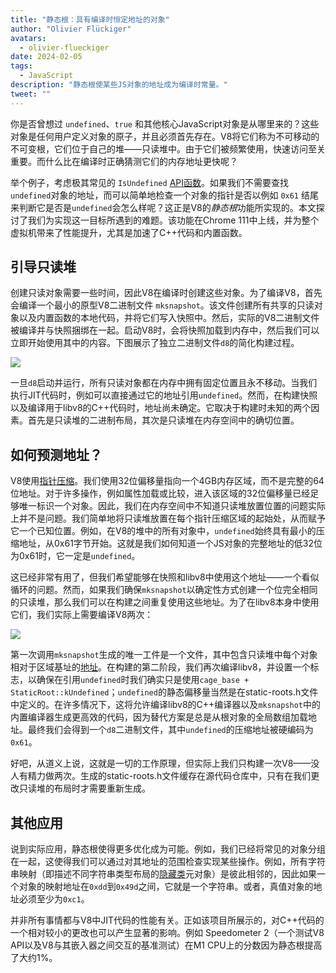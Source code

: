 ```yaml
---
title: "静态根：具有编译时恒定地址的对象"
author: "Olivier Flückiger"
avatars: 
  - olivier-flueckiger
date: 2024-02-05
tags: 
  - JavaScript
description: "静态根使某些JS对象的地址成为编译时常量。"
tweet: ""
---
```


你是否曾想过 `undefined`、`true` 和其他核心JavaScript对象是从哪里来的？这些对象是任何用户定义对象的原子，并且必须首先存在。V8将它们称为不可移动的不可变根，它们位于自己的堆——只读堆中。由于它们被频繁使用，快速访问至关重要。而什么比在编译时正确猜测它们的内存地址更快呢？

<!--truncate-->
举个例子，考虑极其常见的 `IsUndefined` [API函数](https://source.chromium.org/chromium/chromium/src/+/main:v8/include/v8-value.h?q=symbol:%5Cbv8::Value::IsUndefined%5Cb%20case:yes)。如果我们不需要查找`undefined`对象的地址，而可以简单地检查一个对象的指针是否以例如 `0x61` 结尾来判断它是否是`undefined`会怎么样呢？这正是V8的*静态根*功能所实现的。本文探讨了我们为实现这一目标所遇到的难题。该功能在Chrome 111中上线，并为整个虚拟机带来了性能提升，尤其是加速了C++代码和内置函数。

## 引导只读堆

创建只读对象需要一些时间，因此V8在编译时创建这些对象。为了编译V8，首先会编译一个最小的原型V8二进制文件 `mksnapshot`。该文件创建所有共享的只读对象以及内置函数的本地代码，并将它们写入快照中。然后，实际的V8二进制文件被编译并与快照捆绑在一起。启动V8时，会将快照加载到内存中，然后我们可以立即开始使用其中的内容。下图展示了独立二进制文件`d8`的简化构建过程。

![](/_img/static-roots/static-roots1.svg)

一旦`d8`启动并运行，所有只读对象都在内存中拥有固定位置且永不移动。当我们执行JIT代码时，例如可以直接通过它的地址引用`undefined`。然而，在构建快照以及编译用于libv8的C++代码时，地址尚未确定。它取决于构建时未知的两个因素。首先是只读堆的二进制布局，其次是只读堆在内存空间中的确切位置。

## 如何预测地址？

V8使用[指针压缩](https://v8.dev/blog/pointer-compression)。我们使用32位偏移量指向一个4GB内存区域，而不是完整的64位地址。对于许多操作，例如属性加载或比较，进入该区域的32位偏移量已经足够唯一标识一个对象。因此，我们在内存空间中不知道只读堆放置位置的问题实际上并不是问题。我们简单地将只读堆放置在每个指针压缩区域的起始处，从而赋予它一个已知位置。例如，在V8的堆中的所有对象中，`undefined`始终具有最小的压缩地址，从0x61字节开始。这就是我们如何知道一个JS对象的完整地址的低32位为0x61时，它一定是`undefined`。

这已经非常有用了，但我们希望能够在快照和libv8中使用这个地址——一个看似循环的问题。然而，如果我们确保`mksnapshot`以确定性方式创建一个位完全相同的只读堆，那么我们可以在构建之间重复使用这些地址。为了在libv8本身中使用它们，我们实际上需要编译V8两次：

![](/_img/static-roots/static-roots2.svg)

第一次调用`mksnapshot`生成的唯一工件是一个文件，其中包含只读堆中每个对象相对于区域基址的[地址](https://source.chromium.org/chromium/chromium/src/+/main:v8/src/roots/static-roots.h)。在构建的第二阶段，我们再次编译libv8，并设置一个标志，以确保在引用`undefined`时我们确实只是使用`cage_base + StaticRoot::kUndefined`；`undefined`的静态偏移量当然是在static-roots.h文件中定义的。在许多情况下，这将允许编译libv8的C++编译器以及`mksnapshot`中的内置编译器生成更高效的代码，因为替代方案是总是从根对象的全局数组加载地址。最终我们会得到一个`d8`二进制文件，其中`undefined`的压缩地址被硬编码为`0x61`。

好吧，从道义上说，这就是一切的工作原理，但实际上我们只构建一次V8——没人有精力做两次。生成的static-roots.h文件缓存在源代码仓库中，只有在我们更改只读堆的布局时才需要重新生成。

## 其他应用

说到实际应用，静态根使得更多优化成为可能。例如，我们已经将常见的对象分组在一起，这使得我们可以通过对其地址的范围检查实现某些操作。例如，所有字符串映射（即描述不同字符串类型布局的[隐藏类](https://v8.dev/docs/hidden-classes)元对象）是彼此相邻的，因此如果一个对象的映射地址在`0xdd`到`0x49d`之间，它就是一个字符串。或者，真值对象的地址必须至少为`0xc1`。

并非所有事情都与V8中JIT代码的性能有关。正如该项目所展示的，对C++代码的一个相对较小的更改也可以产生显著的影响。例如 Speedometer 2（一个测试V8 API以及V8与其嵌入器之间交互的基准测试）在M1 CPU上的分数因为静态根提高了大约1%。
